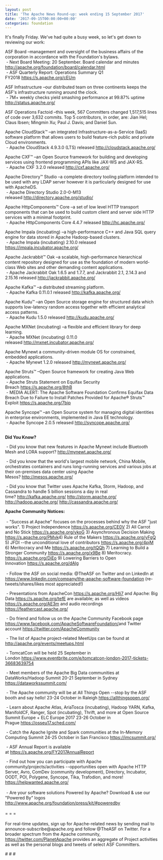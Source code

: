 ```yaml
---
layout: post
title: 'The Apache News Round-up: week ending 15 September 2017'
date: '2017-09-15T00:00:00+00:00'
categories: foundation
---
```

<p> </p> 
  <div>It's finally Friday. We've had quite a busy week, so let's get down to reviewing our work:</div> 
  <p>ASF Board –management and oversight of the business affairs of the corporation in accordance with the Foundation's bylaws.<br />&nbsp;- Next Board Meeting: 20 September. Board calendar and minutes <a href="http://apache.org/foundation/board/calendar.html">http://apache.org/foundation/board/calendar.html</a><br />&nbsp;- ASF Quarterly Report: Operations Summary Q1 FY2018&nbsp;<a href="https://s.apache.org/cEUm">https://s.apache.org/cEUm</a></p> 
  <p>ASF Infrastructure –our distributed team on three continents keeps the ASF's infrastructure running around the clock.<br />&nbsp;- 7M+ weekly checks yield smashing performance at 99.87% uptime <a href="http://status.apache.org/">http://status.apache.org/</a></p> 
  <p>ASF Operations Factoid&nbsp;–this week, 567 Committers changed 1,517,515 lines of code over 3,632 commits. Top 5 contributors, in order, are: Jian Hel; Claus Ibsen; Mingmin Xu; Paul J. Davis; and Daniel Sun.</p> 
  <p>Apache CloudStack™ –an integrated Infrastructure-as-a-Service (IaaS) software platform that allows users to build feature-rich public and private Cloud environments.<br />&nbsp;- Apache CloudStack 4.9.3.0 (LTS) released&nbsp;<a href="http://cloudstack.apache.org/">http://cloudstack.apache.org/</a></p> 
  <div> 
    <p>Apache CXF™ –an Open Source framework&nbsp;for building and developing services using frontend programming APIs like JAX-WS and JAX-RS.<br />&nbsp;- Apache CXF 3.2.0 released&nbsp;<a href="http://cxf.apache.org/">http://cxf.apache.org/</a></p> 
    <p>Apache Directory™ Studio –a complete directory tooling platform intended to be used with any LDAP server however it is particularly designed for use with ApacheDS.<br />&nbsp;- Apache Directory Studio 2.0-0-M13 released&nbsp;<a href="http://directory.apache.org/studio/">http://directory.apache.org/studio/</a></p> 
    <p>Apache HttpComponents™ Core –a set of low level HTTP transport components that can be used to build custom client and server side HTTP services with a minimal footprint.<br />&nbsp;- Apache HttpComponents Core 4.4.7 released&nbsp;<span style="white-space: pre-wrap;"><a href="http://hc.apache.org/">http://hc.apache.org/</a></span></p> 
    <p>Apache Impala (incubating)&nbsp;–a high-performance C++ and Java SQL query engine for data stored in Apache Hadoop-based clusters.<br />&nbsp;- Apache Impala (incubating) 2.10.0 released <a href="https://impala.incubator.apache.org/">https://impala.incubator.apache.org/</a></p> 
    <p>Apache Jackrabbit™ Oak –a scalable, high-performance hierarchical content repository designed for use as the foundation of modern world-class Web sites and other demanding content applications.<br />&nbsp;- Apache Jackrabbit Oak 1.6.5 and 1.7.7, and Jackrabbit 2.1, 2.14.3 and 2.15.16 released <a href="http://jackrabbit.apache.org/">http://jackrabbit.apache.org/</a></p> 
    <p> </p> 
    <p> </p> 
    <p>Apache Kafka™ –a distributed streaming platform.<br />&nbsp;- Apache Kafka 0.11.0.1 released <a href="http://kafka.apache.org/">http://kafka.apache.org/</a></p> 
    <p>Apache Kudu™ –an Open Source storage engine for structured data which supports low-latency random access together with efficient analytical access patterns.<br />&nbsp;- Apache Kudu 1.5.0 released&nbsp;<a href="http://kudu.apache.org/">http://kudu.apache.org/</a></p> 
    <p>Apache MXNet (incubating)&nbsp;–a flexible and efficient library for deep learning.<br />&nbsp;- Apache MXNet (incubating) 0.11.0 released&nbsp;<a href="http://mxnet.incubator.apache.org/">http://mxnet.incubator.apache.org/</a></p> 
    <p>Apache Mynewt a community-driven module OS for constrained, embedded applications.<br />&nbsp;- Apache Mynewt 1.2.0 released <a href="http://mynewt.apache.org/">http://mynewt.apache.org/</a> </p> 
    <p>Apache Struts™ –Open Source framework for creating Java Web applications.<br />&nbsp;- Apache Struts Statement on Equifax Security Breach&nbsp;<a href="https://s.apache.org/8thB">https://s.apache.org/8thB</a><br />&nbsp;-&nbsp;MEDIA ALERT: The Apache Software Foundation Confirms Equifax Data Breach Due to Failure to Install Patches Provided for Apache® Struts™ Exploit&nbsp;<a href="https://s.apache.org/7bip">https://s.apache.org/7bip</a></p> 
  </div> 
  <div> 
    <p>Apache Syncope™ –an Open Source system for managing digital identities in enterprise environments, implemented in Java EE technology.<br />&nbsp;- Apache Syncope 2.0.5 released <a href="http://syncope.apache.org/">http://syncope.apache.org/</a><br /><br /></p> 
  </div> 
  <div> </div> 
  <div><strong>Did You Know?</strong></div> 
  <div> 
    <p>&nbsp;- Did you know that new features in Apache Mynewt include Bluetooth Mesh and LORA support?&nbsp;<a href="http://mynewt.apache.org/">http://mynewt.apache.org/</a></p> 
    <p><a href="https://projects.apache.org/committees.html?date"></a>&nbsp;- Did you know that the world's largest mobile network, China Mobile, orchestrates containers and runs long-running services and various jobs&nbsp;at their on-premises data center using Apache Mesos?&nbsp;<a href="http://mesos.apache.org/">http://mesos.apache.org/</a></p> 
    <p><a href="https://jaxenter.com/jax-magazine"></a>&nbsp;- Did you know that Twitter uses Apache Kafka, Storm, Hadoop, and Cassandra to handle 5 billion sessions a day in real time?&nbsp;<a href="http://kafka.apache.org/">http://kafka.apache.org/</a> <a href="http://storm.apache.org/">http://storm.apache.org/</a> <a href="http://hadoop.apache.org/">http://hadoop.apache.org/</a> <a href="http://cassandra.apache.org/">http://cassandra.apache.org/</a></p> 
  </div> 
  <div><strong>Apache Community Notices:</strong></div> 
  <div><br /></div> 
  <div>&nbsp;- &quot;Success at Apache&quot; focuses on the processes behind why the ASF &quot;just works&quot;. 1) Project Independence <a href="https://s.apache.org/CE0V">https://s.apache.org/CE0V</a> 2) All Carrot and No Stick <a href="https://s.apache.org/ykoG">https://s.apache.org/ykoG</a> 3) Asynchronous Decision Making <a href="https://s.apache.org/PMvk%20">https://s.apache.org/PMvk</a>4) Rule of the Makers <a href="https://s.apache.org/yFgQ">https://s.apache.org/yFgQ</a> 5) JFDI --the unconditional love of contributors <a href="https://s.apache.org/4pjM">https://s.apache.org/4pjM</a> 6) Meritocracy and Me <a href="https://s.apache.org/tQQh">https://s.apache.org/tQQh</a> 7) Learning to Build a Stronger Community <a href="https://s.apache.org/x9Be">https://s.apache.org/x9Be</a>&nbsp;8) Meritocracy. <a href="https://s.apache.org/DiEo">https://s.apache.org/DiEo</a>&nbsp;9) Lowering Barriers to Open Innovation&nbsp;<a href="https://s.apache.org/dAlg">https://s.apache.org/dAlg</a></div> 
  <div><br /></div> 
  <div>&nbsp;- Follow the ASF on social media: @TheASF on Twitter and on LinkedIn at <a href="https://www.linkedin.com/company/the-apache-software-foundation">https://www.linkedin.com/company/the-apache-software-foundation</a> (re-tweets/shares/likes most appreciated!)</div> 
  <div> 
    <p>&nbsp;- Presentations from ApacheCon <a href="https://s.apache.org/Hli7">https://s.apache.org/Hli7</a> and Apache: Big Data <a href="https://s.apache.org/tefE">https://s.apache.org/tefE</a> are available; as well as videos <a href="https://s.apache.org/AE3m">https://s.apache.org/AE3m</a> and audio recordings <a href="https://feathercast.apache.org/">https://feathercast.apache.org/</a></p> 
    <p>&nbsp;- Do friend and follow us on the Apache Community Facebook page <a href="https://www.facebook.com/ApacheSoftwareFoundation/">https://www.facebook.com/ApacheSoftwareFoundation/</a>and Twitter account <a href="https://twitter.com/ApacheCommunity">https://twitter.com/ApacheCommunity</a><a href="https://feathercast.apache.org/"></a></p> 
  </div> 
  <div> 
    <p>&nbsp;- The list of Apache project-related MeetUps can be found at <a href="https://twitter.com/ApacheCommunity">http://apache.org/events/meetups.html</a></p> 
    <p>&nbsp;- TomcatCon will be held 25 September in London&nbsp;<a href="https://www.eventbrite.com/e/tomcatcon-london-2017-tickets-36683639754">https://www.eventbrite.com/e/tomcatcon-london-2017-tickets-36683639754</a></p> 
  </div> 
  <div> 
    <p>&nbsp;- Meet members of the Apache Big Data communities at DataWorks/Hadoop Summit 20-21 September in Sydney <a href="https://dataworkssummit.com/">https://dataworkssummit.com/</a></p> 
  </div> 
  <div> 
    <p>&nbsp;- The Apache community will be at All Things Open --stop by the ASF booth and say hello! 23-24 October in Raleigh&nbsp;<a href="https://allthingsopen.org/">https://allthingsopen.org/</a></p> 
    <p>&nbsp;- Learn about Apache Atlas, AriaTosca (incubating), Hadoop YARN, Kafka, ManifoldCF, Ranger, Spot (incubating), Thrift, and more at Open Source Summit Europe + ELC Europe 2017 23-26 October in Prague&nbsp;<a href="https://osseu17.sched.com/">https://osseu17.sched.com/</a></p> 
    <p>&nbsp;- Catch the Apache Ignite and Spark communities at the In-Memory Computing Summit 24-25 October in San Francisco <a href="https://imcsummit.org/">https://imcsummit.org/</a></p> 
    <p>&nbsp;- ASF Annual Report is available at&nbsp;<a href="https://s.apache.org/FY2017AnnualReport">https://s.apache.org/FY2017AnnualReport</a></p> 
  </div> 
  <div>&nbsp;- Find out how you can participate with Apache community/projects/activities --opportunities open with Apache HTTP Server, Avro, ComDev (community development), Directory, Incubator, OODT, POI, Polygene, Syncope, Tika, Trafodion, and more! <a href="https://helpwanted.apache.org/">https://helpwanted.apache.org/</a></div> 
  <div><br /></div> 
  <div>&nbsp;- Are your software solutions Powered by Apache? Download &amp; use our &quot;Powered By&quot; logos <a href="http://www.apache.org/foundation/press/kit/#poweredby">http://www.apache.org/foundation/press/kit/#poweredby</a></div> 
  <div><br /></div> 
  <div>= = =</div> 
  <div><br /></div> 
  <div>For real-time updates, sign up for Apache-related news by sending mail to announce-subscribe@apache.org and follow @TheASF on Twitter. For a broader spectrum from the Apache community, <a href="https://twitter.com/PlanetApache">https://twitter.com/PlanetApache</a> provides an aggregate of Project activities as well as the personal blogs and tweets of select ASF Committers.</div> 
  <p># # #</p>
